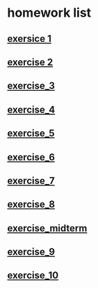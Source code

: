 
# homework list
## [exersice 1](https://github.com/ren-haojie/Computational_physics_N2015301020077/blob/master/Computational_physics_homework1.md)
## [exercise 2](https://github.com/ren-haojie/Computational_physics_N2015301020077/blob/master/Computational_physics_homework2.md)
## [exercise_3](https://github.com/ren-haojie/Computational_physics_N2015301020077/blob/master/Computational_physics_homework3.md)
## [exercise_4](https://www.zybuluo.com/rhj/note/914351)
## [exercise_5](https://www.zybuluo.com/rhj/note/922557)
## [exercise_6](https://www.zybuluo.com/rhj/note/930912)
## [exercise_7](https://www.zybuluo.com/rhj/note/939240)
## [exercise_8](https://www.zybuluo.com/rhj/note/947066)
## [exercise_midterm](https://www.zybuluo.com/rhj/note/947343)
## [exercise_9](https://www.zybuluo.com/mdeditor#971571)
## [exercise_10](https://www.zybuluo.com/rhj/note/979821)
